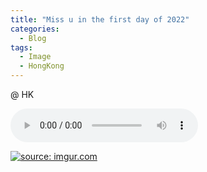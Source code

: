 ```yaml
---
title: "Miss u in the first day of 2022"
categories:
  - Blog
tags:
  - Image
  - HongKong
---
```


@ HK

<audio id="audios" controls="" height="100" width="100%" preload="auto" src="https://nb01-sycdn.kuwo.cn/4c2247f53e70b8211575c12728a0cc40/61cffa9c/resource/n2/48/96/2849938330.mp3"></audio>

<a href="https://imgur.com/fa0ON3Y"><img src="https://i.imgur.com/fa0ON3Y.jpg" title="source: imgur.com" /></a>



<script src="https://utteranc.es/client.js"
        repo="serendipityinlife/serendipityinlife.github.io"
        issue-term="pathname"
        theme="github-light"
        crossorigin="anonymous"
        async>
</script>
